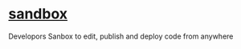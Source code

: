 # <a href="https://codesandbox.io/p/github/sudo-self/sandbox">sandbox</a>
Developors Sanbox to edit, publish and deploy code from anywhere
